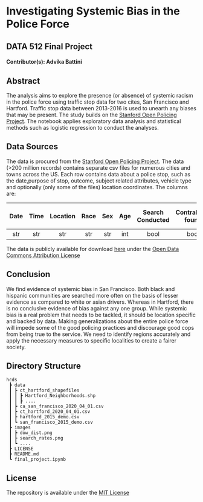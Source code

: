 # Investigating Systemic Bias in the Police Force 
## DATA 512 Final Project

#### Contributor(s): Advika Battini

## Abstract
The analysis aims to explore the presence (or absence) of systemic racism in the police force using traffic stop data for two cites, San Francisco and Hartford. Traffic stop data between 2013-2016 is used to unearth any biases that may be present. The study builds on the [Stanford Open Policing Project](https://openpolicing.stanford.edu/). The notebook applies exploratory data analysis and statistical methods such as logistic regression to conduct the analyses. 

## Data Sources
The data is procured from the [Stanford Open Policing Project](https://openpolicing.stanford.edu/). The data (>200 million records) contains separate csv files for numerous cities and towns across the US. Each row contains data about a police stop, such as the date,purpose of stop, outcome, subject related attributes, vehicle type and optionally (only some of the files) location coordinates. The columns are:

| Date | Time  | Location  | Race | Sex  | Age  | Search Conducted  | Contraband found  | Reason for Stop  | Arrest Made  |
|  :-: |  :-:  |    :-:    |  :-: | :-:  | :-:  |         :-:       |         :-:       |        :-:       |      :-:     |
|  str | str   |    str    |  str | str  | int  |         bool      |         bool      |        str       |      bool    |

The data is publicly available for download [here](https://openpolicing.stanford.edu/data/) under the [Open Data Commons Attribution License](https://opendatacommons.org/licenses/by/summary/)


## Conclusion
We find evidence of systemic bias in San Francisco. Both black and hispanic communities are searched more often on the basis of lesser evidence as compared to white or asian drivers. Whereas in Hartford, there is no conclusive evidence of bias against any one group. While systemic bias is a real problem that needs to be tackled, it should be location specific and backed by data. Making generalizations about the entire police force will impede some of the good policing practices and discourage good cops from being true to the service. We need to identify regions accurately and apply the necessary measures to specific localities to create a fairer society.

## Directory Structure
```
hcds
 ┣ data
 ┃ ┣ ct_hartford_shapefiles
 ┃ ┃ ┣ Hartford_Neighborhoods.shp
 ┃ ┃ ┣ ....
 ┃ ┣ ca_san_francisco_2020_04_01.csv
 ┃ ┣ ct_hartford_2020_04_01.csv
 ┃ ┣ hartford_2015_demo.csv
 ┃ ┗ san_francisco_2015_demo.csv
 ┣ images
 ┃ ┣ dow_dist.png
 ┃ ┣ search_rates.png
 ┃ ┗ ....
 ┣ LICENSE
 ┣ README.md
 ┗ final_project.ipynb
```

## License
The repository is available under the [MIT License](LICENSE)
